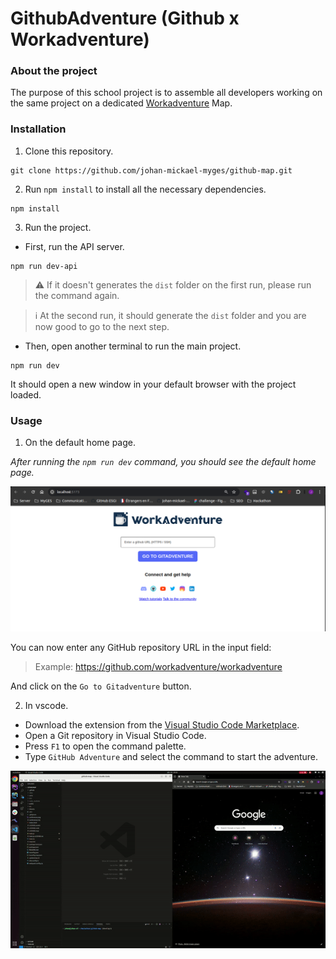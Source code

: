 # GithubAdventure (Github x Workadventure)

### About the project

The purpose of this school project is to assemble all developers working on the same project on a dedicated [Workadventure](https://workadventu.re/) Map.

### Installation

1. Clone this repository.

```shell
git clone https://github.com/johan-mickael-myges/github-map.git
```

2. Run `npm install` to install all the necessary dependencies.

```shell
npm install
```

3. Run the project.

- First, run the API server.

```shell
npm run dev-api
```

> ⚠️ If it doesn't generates the `dist` folder on the first run, please run the command again.

> ℹ️ At the second run, it should generate the `dist` folder and you are now good to go to the next step.

- Then, open another terminal to run the main project.

```shell
npm run dev
```

It should open a new window in your default browser with the project loaded.

### Usage

1. On the default home page.

*After running the `npm run dev` command, you should see the default home page.*

![Home Page](public/images/homepage.png)

You can now enter any GitHub repository URL in the input field:
> Example: https://github.com/workadventure/workadventure

And click on the `Go to Gitadventure` button.

2. In vscode.

- Download the extension from the [Visual Studio Code Marketplace](https://marketplace.visualstudio.com/items?itemName=JohanMickael.githubadventure).
- Open a Git repository in Visual Studio Code.
- Press `F1` to open the command palette.
- Type `GitHub Adventure` and select the command to start the adventure.

![GitHub Adventure](public/images/gitadventure.gif)